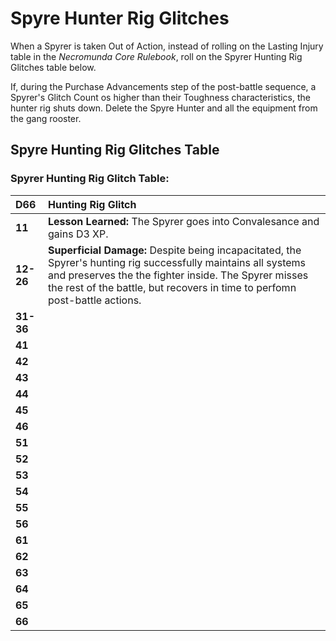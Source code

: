 # Spyre Hunter Rig Glitches

When a Spyrer is taken Out of Action, instead of rolling on the Lasting Injury table in the _Necromunda Core Rulebook_, roll on the Spyrer Hunting Rig Glitches table below.

If, during the Purchase Advancements step of the post-battle sequence, a Spyrer's Glitch Count os higher than their Toughness characteristics, the hunter rig shuts down. Delete the Spyre Hunter and all the equipment from the gang rooster.

Spyre Hunting Rig Glitches Table[​](#spyre-hunting-rig-glitches-table "Direct link to Increasing Spyre Hunting Rig Glitches Table")
------------------------------------------------------------------------

### Spyrer Hunting Rig Glitch Table:
|D66      |Hunting Rig Glitch                                                                                                                                                                                                                                   |
|:--------|:----------------------------------------------------------------------------------------------------------------------------------------------------------------------------------------------------------------------------------------------------|
|**11**   |**Lesson Learned:** The Spyrer goes into Convalesance and gains D3 XP.                                                                                                                                                                               |
|**12-26**|**Superficial Damage:** Despite being incapacitated, the Spyrer's hunting rig successfully maintains all systems and preserves the the fighter inside. The Spyrer misses the rest of the battle, but recovers in time to perfomn post-battle actions.|
|**31-36**|                                                                      |
|**41**   |                                                                      |
|**42**   |                                                                      |
|**43**   |                                                                      |
|**44**   |                                                                      |
|**45**   |                                                                      |
|**46**   |                                                                      |
|**51**   |                                                                      |
|**52**   |                                                                      |
|**53**   |                                                                      |
|**54**   |                                                                      |
|**55**   |                                                                      |
|**56**   |                                                                      |
|**61**   |                                                                      |
|**62**   |                                                                      |
|**63**   |                                                                      |
|**64**   |                                                                      |
|**65**   |                                                                      |
|**66**   |                                                                      |
